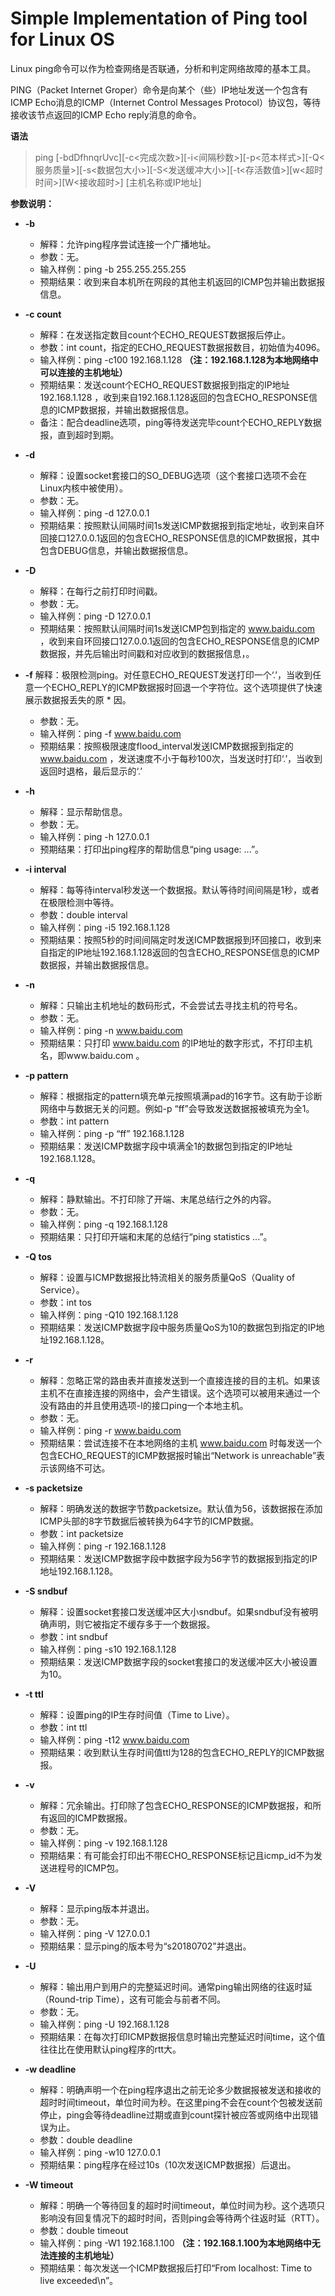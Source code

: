 # Simple Implementation of Ping tool for Linux OS

Linux ping命令可以作为检查网络是否联通，分析和判定网络故障的基本工具。

PING（Packet Internet Groper）命令是向某个（些）IP地址发送一个包含有ICMP Echo消息的ICMP（Internet Control Messages Protocol）协议包，等待接收该节点返回的ICMP Echo reply消息的命令。

**语法**

> ping [-bdDfhnqrUvc][-c<完成次数>][-i<间隔秒数>][-p<范本样式>][-Q<服务质量>][-s<数据包大小>][-S<发送缓冲大小>][-t<存活数值>][w<超时时间>][W<接收超时>] [主机名称或IP地址]

**参数说明：**
* **-b**
  * 解释：允许ping程序尝试连接一个广播地址。
  * 参数：无。
  * 输入样例：ping -b 255.255.255.255
  * 预期结果：收到来自本机所在网段的其他主机返回的ICMP包并输出数据报信息。

* **-c count**
  * 解释：在发送指定数目count个ECHO_REQUEST数据报后停止。
  * 参数：int count，指定的ECHO_REQUEST数据报数目，初始值为4096。
  * 输入样例：ping -c100 192.168.1.128 **（注：192.168.1.128为本地网络中可以连接的主机地址）**
  * 预期结果：发送count个ECHO_REQUEST数据报到指定的IP地址192.168.1.128 ，收到来自192.168.1.128返回的包含ECHO_RESPONSE信息的ICMP数据报，并输出数据报信息。
  * 备注：配合deadline选项，ping等待发送完毕count个ECHO_REPLY数据报，直到超时到期。

* **-d**
  * 解释：设置socket套接口的SO_DEBUG选项（这个套接口选项不会在Linux内核中被使用）。
  * 参数：无。
  * 输入样例：ping -d 127.0.0.1
  * 预期结果：按照默认间隔时间1s发送ICMP数据报到指定地址，收到来自环回接口127.0.0.1返回的包含ECHO_RESPONSE信息的ICMP数据报，其中包含DEBUG信息，并输出数据报信息。

* **-D**
  * 解释：在每行之前打印时间戳。
  * 参数：无。
  * 输入样例：ping -D 127.0.0.1
  * 预期结果：按照默认间隔时间1s发送ICMP包到指定的 www.baidu.com ，收到来自环回接口127.0.0.1返回的包含ECHO_RESPONSE信息的ICMP数据报，并先后输出时间戳和对应收到的数据报信息，。

* **-f**
解释：极限检测ping。对任意ECHO_REQUEST发送打印一个‘.’，当收到任意一个ECHO_REPLY的ICMP数据报时回退一个字符位。这个选项提供了快速展示数据报丢失的原  * 因。
  * 参数：无。
  * 输入样例：ping -f www.baidu.com
  * 预期结果：按照极限速度flood_interval发送ICMP数据报到指定的 www.baidu.com ，发送速度不小于每秒100次，当发送时打印‘.’，当收到返回时退格，最后显示的‘.’

* **-h**
  * 解释：显示帮助信息。
  * 参数：无。
  * 输入样例：ping -h 127.0.0.1
  * 预期结果：打印出ping程序的帮助信息“ping usage: ...”。

* **-i interval**
  * 解释：每等待interval秒发送一个数据报。默认等待时间间隔是1秒，或者在极限检测中等待。
  * 参数：double interval
  * 输入样例：ping -i5 192.168.1.128
  * 预期结果：按照5秒的时间间隔定时发送ICMP数据报到环回接口，收到来自指定的IP地址192.168.1.128返回的包含ECHO_RESPONSE信息的ICMP数据报，并输出数据报信息。

* **-n**
  * 解释：只输出主机地址的数码形式，不会尝试去寻找主机的符号名。
  * 参数：无。
  * 输入样例：ping -n www.baidu.com
  * 预期结果：只打印 www.baidu.com 的IP地址的数字形式，不打印主机名，即www.baidu.com 。

* **-p pattern**
  * 解释：根据指定的pattern填充单元按照填满pad的16字节。这有助于诊断网络中与数据无关的问题。例如-p “ff”会导致发送数据报被填充为全1。
  * 参数：int pattern
  * 输入样例：ping -p “ff” 192.168.1.128
  * 预期结果：发送ICMP数据字段中填满全1的数据包到指定的IP地址192.168.1.128。

* **-q**
  * 解释：静默输出。不打印除了开端、末尾总结行之外的内容。
  * 参数：无。
  * 输入样例：ping -q 192.168.1.128
  * 预期结果：只打印开端和末尾的总结行“ping statistics ...”。

* **-Q tos**
  * 解释：设置与ICMP数据报比特流相关的服务质量QoS（Quality of Service）。
  * 参数：int tos
  * 输入样例：ping -Q10 192.168.1.128
  * 预期结果：发送ICMP数据字段中服务质量QoS为10的数据包到指定的IP地址192.168.1.128。

* **-r**
  * 解释：忽略正常的路由表并直接发送到一个直接连接的目的主机。如果该主机不在直接连接的网络中，会产生错误。这个选项可以被用来通过一个没有路由的并且使用选项-I的接口ping一个本地主机。
  * 参数：无。
  * 输入样例：ping -r www.baidu.com
  * 预期结果：尝试连接不在本地网络的主机 www.baidu.com 时每发送一个包含ECHO_REQUEST的ICMP数据报时输出“Network is unreachable”表示该网络不可达。

* **-s packetsize**
  * 解释：明确发送的数据字节数packetsize。默认值为56，该数据报在添加ICMP头部的8字节数据后被转换为64字节的ICMP数据。
  * 参数：int packetsize
  * 输入样例：ping -r 192.168.1.128
  * 预期结果：发送ICMP数据字段中数据字段为56字节的数据报到指定的IP地址192.168.1.128。

* **-S sndbuf**
  * 解释：设置socket套接口发送缓冲区大小sndbuf。如果sndbuf没有被明确声明，则它被指定不缓存多于一个数据报。
  * 参数：int sndbuf
  * 输入样例：ping -s10 192.168.1.128
  * 预期结果：发送ICMP数据字段的socket套接口的发送缓冲区大小被设置为10。

* **-t ttl**
  * 解释：设置ping的IP生存时间值（Time to Live）。
  * 参数：int ttl
  * 输入样例：ping -t12 www.baidu.com
  * 预期结果：收到默认生存时间值ttl为128的包含ECHO_REPLY的ICMP数据报。

* **-v**
  * 解释：冗余输出。打印除了包含ECHO_RESPONSE的ICMP数据报，和所有返回的ICMP数据报。
  * 参数：无。
  * 输入样例：ping -v 192.168.1.128
  * 预期结果：有可能会打印出不带ECHO_RESPONSE标记且icmp_id不为发送进程号的ICMP包。

* **-V**
  * 解释：显示ping版本并退出。
  * 参数：无。
  * 输入样例：ping -V 127.0.0.1
  * 预期结果：显示ping的版本号为“s20180702”并退出。

* **-U**
  * 解释：输出用户到用户的完整延迟时间。通常ping输出网络的往返时延（Round-trip Time），这有可能会与前者不同。
  * 参数：无。
  * 输入样例：ping -U 192.168.1.128
  * 预期结果：在每次打印ICMP数据报信息时输出完整延迟时间time，这个值往往比在使用默认ping程序的rtt大。

* **-w deadline**
  * 解释：明确声明一个在ping程序退出之前无论多少数据报被发送和接收的超时时间timeout，单位时间为秒。在这里ping不会在count个包被发送前停止，ping会等待deadline过期或直到count探针被应答或网络中出现错误为止。
  * 参数：double deadline
  * 输入样例：ping -w10 127.0.0.1
  * 预期结果：ping程序在经过10s（10次发送ICMP数据报）后退出。

* **-W timeout**
  * 解释：明确一个等待回复的超时时间timeout，单位时间为秒。这个选项只影响没有回复情况下的超时时间，否则ping会等待两个往返时延（RTT）。
  * 参数：double timeout
  * 输入样例：ping -W1 192.168.1.100 **（注：192.168.1.100为本地网络中无法连接的主机地址）**
  * 预期结果：每次发送一个ICMP数据报后打印“From localhost: Time to live exceeded\n”。
